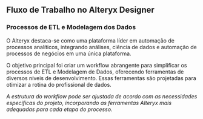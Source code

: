 ## Fluxo de Trabalho no Alteryx Designer

### Processos de ETL e Modelagem dos Dados

O Alteryx destaca-se como uma plataforma líder em automação de processos analíticos, integrando análises, ciência de dados e automação de processos de negócios em uma única plataforma.

O objetivo principal foi criar um workflow abrangente para simplificar os processos de ETL e Modelagem de Dados, oferecendo ferramentas de diversos níveis de desenvolvimento. Essas ferramentas são projetadas para otimizar a rotina do profissional de dados.

*A estrutura do workflow pode ser ajustada de acordo com as necessidades específicas do projeto, incorporando as ferramentas Alteryx mais adequadas para cada etapa do processo.*